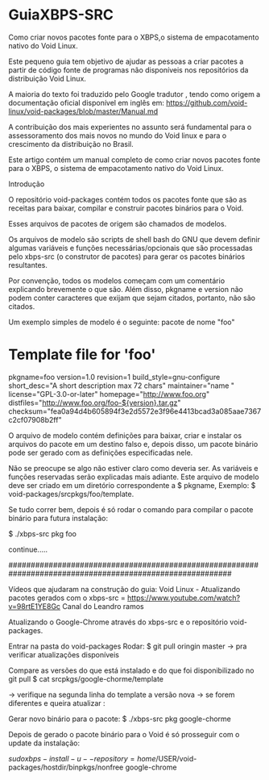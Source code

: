 # GuiaXBPS-SRC
Como criar novos pacotes fonte para o XBPS,o sistema de empacotamento nativo do Void Linux.


Este pequeno guia tem objetivo de ajudar as pessoas a criar pacotes a partir de código fonte de programas não disponíveis nos repositórios da distribuição Void Linux.

A maioria do texto foi traduzido pelo Google tradutor , tendo como origem a documentação oficial disponível em inglês em:
https://github.com/void-linux/void-packages/blob/master/Manual.md

A contribuição dos mais experientes no assunto será fundamental para o assessoramento dos mais novos no mundo do Void linux e para o crescimento da distribuição no Brasil.

Este artigo contém um manual completo de como criar novos pacotes fonte para o XBPS, o sistema de empacotamento nativo do Void Linux.

Introdução

O repositório void-packages contém todos os pacotes fonte que são as receitas para baixar, compilar e construir pacotes binários para o Void. 

Esses arquivos de pacotes de origem são chamados de modelos.

Os arquivos de modelo são scripts de shell bash do GNU que devem definir algumas variáveis e funções necessárias/opcionais que são processadas pelo xbps-src (o construtor de pacotes) para gerar os pacotes binários resultantes.

Por convenção, todos os modelos começam com um comentário explicando brevemente o que são. Além disso, pkgname e version não podem conter caracteres que exijam que sejam citados, portanto, não são citados.

Um exemplo simples de modelo é o seguinte: pacote de nome "foo"

# Template file for 'foo'
pkgname=foo
version=1.0
revision=1
build_style=gnu-configure
short_desc="A short description max 72 chars"
maintainer="name <email>"
license="GPL-3.0-or-later"
homepage="http://www.foo.org"
distfiles="http://www.foo.org/foo-${version}.tar.gz"
checksum="fea0a94d4b605894f3e2d5572e3f96e4413bcad3a085aae7367c2cf07908b2ff"

O arquivo de modelo contém definições para baixar, criar e instalar os arquivos do pacote em um destino falso e, depois disso, um pacote binário pode ser gerado com as definições especificadas nele.


Não se preocupe se algo não estiver claro como deveria ser. As variáveis e funções reservadas serão explicadas mais adiante. Este arquivo de modelo deve ser criado em um diretório correspondente a $ pkgname, Exemplo:
$ void-packages/srcpkgs/foo/template.

Se tudo correr bem, depois é só rodar  o comando para compilar o pacote binário para futura instalação:

$ ./xbps-src pkg foo

continue.....

##########################################################################################################

Vídeos que ajudaram na construção do guia:
Void Linux - Atualizando pacotes gerados com o xbps-src = https://www.youtube.com/watch?v=98rtE1YE8Gc
Canal do Leandro ramos

Atualizando o Google-Chrome através do xbps-src e o repositório void-packages.

Entrar na pasta do void-packages
Rodar:
 $ git pull oringin master 
  -> pra verificar atualizações disponíveis

Compare as versões do que está instalado e do que foi disponibilizado no git pull
$ cat srcpkgs/google-chorme/template

 -> verifique na segunda linha do template a versão nova
 -> se forem diferentes e queira atualizar :
 
Gerar novo binário para o pacote:
 $ ./xbps-src pkg google-chorme

Depois de gerado o pacote binário para o Void é só prosseguir com o update da instalação:

$sudo xbps-install -u --repository=home/$USER/void-packages/hostdir/binpkgs/nonfree google-chrome


